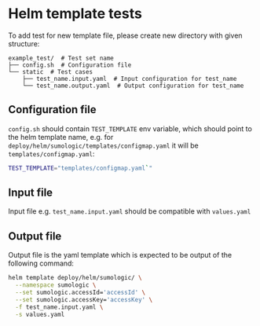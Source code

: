 # Helm template tests

To add test for new template file, please create new directory with given structure:

```text
example_test/  # Test set name
├── config.sh  # Configuration file
└── static  # Test cases
    ├── test_name.input.yaml  # Input configuration for test_name
    └── test_name.output.yaml  # Output configuration for test_name
```

## Configuration file

`config.sh` should contain `TEST_TEMPLATE` env variable, which should point to the helm template
name, e.g. for `deploy/helm/sumologic/templates/configmap.yaml` it will be `templates/configmap.yaml`:

```bash
TEST_TEMPLATE="templates/configmap.yaml`"
```

## Input file

Input file e.g. `test_name.input.yaml` should be compatible with `values.yaml`

## Output file

Output file is the yaml template which is expected to be output of the following command:

```bash
helm template deploy/helm/sumologic/ \
  --namespace sumologic \
  --set sumologic.accessId='accessId' \
  --set sumologic.accessKey='accessKey' \
  -f test_name.input.yaml \
  -s values.yaml
```
